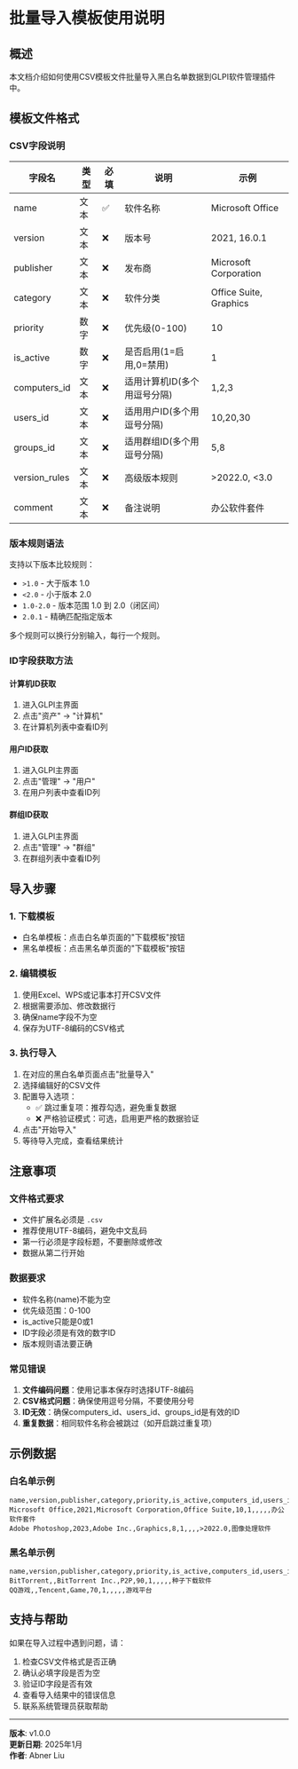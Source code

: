 # 批量导入模板使用说明

## 概述
本文档介绍如何使用CSV模板文件批量导入黑白名单数据到GLPI软件管理插件中。

## 模板文件格式

### CSV字段说明

| 字段名 | 类型 | 必填 | 说明 | 示例 |
|--------|------|------|------|------|
| name | 文本 | ✅ | 软件名称 | Microsoft Office |
| version | 文本 | ❌ | 版本号 | 2021, 16.0.1 |
| publisher | 文本 | ❌ | 发布商 | Microsoft Corporation |
| category | 文本 | ❌ | 软件分类 | Office Suite, Graphics |
| priority | 数字 | ❌ | 优先级(0-100) | 10 |
| is_active | 数字 | ❌ | 是否启用(1=启用,0=禁用) | 1 |
| computers_id | 文本 | ❌ | 适用计算机ID(多个用逗号分隔) | 1,2,3 |
| users_id | 文本 | ❌ | 适用用户ID(多个用逗号分隔) | 10,20,30 |
| groups_id | 文本 | ❌ | 适用群组ID(多个用逗号分隔) | 5,8 |
| version_rules | 文本 | ❌ | 高级版本规则 | >2022.0, <3.0 |
| comment | 文本 | ❌ | 备注说明 | 办公软件套件 |

### 版本规则语法

支持以下版本比较规则：

- `>1.0` - 大于版本 1.0
- `<2.0` - 小于版本 2.0
- `1.0-2.0` - 版本范围 1.0 到 2.0（闭区间）
- `2.0.1` - 精确匹配指定版本

多个规则可以换行分别输入，每行一个规则。

### ID字段获取方法

#### 计算机ID获取
1. 进入GLPI主界面
2. 点击"资产" -> "计算机"
3. 在计算机列表中查看ID列

#### 用户ID获取
1. 进入GLPI主界面
2. 点击"管理" -> "用户"
3. 在用户列表中查看ID列

#### 群组ID获取
1. 进入GLPI主界面
2. 点击"管理" -> "群组"
3. 在群组列表中查看ID列

## 导入步骤

### 1. 下载模板
- 白名单模板：点击白名单页面的"下载模板"按钮
- 黑名单模板：点击黑名单页面的"下载模板"按钮

### 2. 编辑模板
1. 使用Excel、WPS或记事本打开CSV文件
2. 根据需要添加、修改数据行
3. 确保name字段不为空
4. 保存为UTF-8编码的CSV格式

### 3. 执行导入
1. 在对应的黑白名单页面点击"批量导入"
2. 选择编辑好的CSV文件
3. 配置导入选项：
   - ✅ 跳过重复项：推荐勾选，避免重复数据
   - ❌ 严格验证模式：可选，启用更严格的数据验证
4. 点击"开始导入"
5. 等待导入完成，查看结果统计

## 注意事项

### 文件格式要求
- 文件扩展名必须是 `.csv`
- 推荐使用UTF-8编码，避免中文乱码
- 第一行必须是字段标题，不要删除或修改
- 数据从第二行开始

### 数据要求
- 软件名称(name)不能为空
- 优先级范围：0-100
- is_active只能是0或1
- ID字段必须是有效的数字ID
- 版本规则语法要正确

### 常见错误
1. **文件编码问题**：使用记事本保存时选择UTF-8编码
2. **CSV格式问题**：确保使用逗号分隔，不要使用分号
3. **ID无效**：确保computers_id、users_id、groups_id是有效的ID
4. **重复数据**：相同软件名称会被跳过（如开启跳过重复项）

## 示例数据

### 白名单示例
```csv
name,version,publisher,category,priority,is_active,computers_id,users_id,groups_id,version_rules,comment
Microsoft Office,2021,Microsoft Corporation,Office Suite,10,1,,,,,办公软件套件
Adobe Photoshop,2023,Adobe Inc.,Graphics,8,1,,,,>2022.0,图像处理软件
```

### 黑名单示例
```csv
name,version,publisher,category,priority,is_active,computers_id,users_id,groups_id,version_rules,comment
BitTorrent,,BitTorrent Inc.,P2P,90,1,,,,,种子下载软件
QQ游戏,,Tencent,Game,70,1,,,,,游戏平台
```

## 支持与帮助

如果在导入过程中遇到问题，请：

1. 检查CSV文件格式是否正确
2. 确认必填字段是否为空
3. 验证ID字段是否有效
4. 查看导入结果中的错误信息
5. 联系系统管理员获取帮助

---

**版本**: v1.0.0  
**更新日期**: 2025年1月  
**作者**: Abner Liu